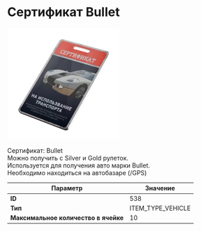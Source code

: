 # Сертификат Bullet

![Item Image](../img/538.webp?raw=true)

Сертификат: Bullet<br>Можно получить с Silver и Gold рулеток.<br>Используется для получения авто марки Bullet.<br>Необходимо находиться на автобазаре (/GPS)


| Параметр | Значение |
|----------|----------|
| **ID** | 538 |
| **Тип** | ITEM_TYPE_VEHICLE |
| **Максимальное количество в ячейке** | 10 |

